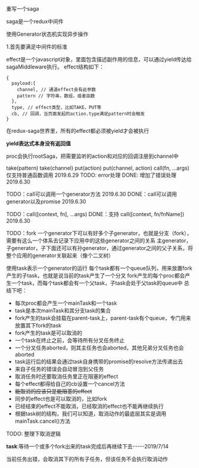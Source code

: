 重写一个saga

saga是一个redux中间件

使用Generator状态机实现异步操作

1.首先要满足中间件的标准

effect是一个javascript对象，里面包含描述副作用的信息，可以通过yield传达给sagaMiddleware执行。
effect结构如下：
```
{
  payload:{
    channel, // 通道effect会有此参数
    pattern // 字符串，数组，或者函数
  },
  type, // effect类型，比如TAKE，PUT等
  cb, // 回调，当页面发起的action.type满足pattern时会触发
}
```

在redux-saga世界里，所有的effect都必须被yield才会被执行

__yield表达式本身没有返回值__

proc会执行rootSaga，把需要监听的action和对应的回调注册到channel中

take(pattern)
take(channel)
put(action)
put(channel, action)
call(fn, ...args) 仅支持普通函数调用 2019.6.29
TODO: error处理
DONE: 增加了错误处理 2019.6.30

TODO：call可以调用一个generator方法 2019.6.30
DONE：call可以调用generator以及promise 2019.6.30

TODO：call([context, fn], ...args)
DONE：支持 call([context, fn/fnName]) 2019.6.30

TODO：fork
一个generator下可以有好多个子generator，也就是分支（fork），需要有这么一个体系去记录下应用中的这些generator之间的关系
主generator，子generator，子下面还可以有孙generator，通过generator之间的父子关系，将整个应用的generator关联起来（像个二叉树）

使用task表示一个generator的运行
每个task都有一个queue队列，用来放置fork产生的子task，也就是说当前的task产生了一个分叉
fork产生的每个proc都会产生一个task，而每个task都会有一个父task，子task会处于父task的queue中
总结下吧：
* 每次proc都会产生一个mainTask和一个task
* task是本次mainTask和其分支task的集合
* fork产生的task会挂载在parent-task上，parent-task有个queue，专门用来放置其下fork的task
* fork产生的task是可以取消的
* 一个task在终止之前，会等待所有分叉任务终止
* 一个分叉任务aborted，则其主任务也会aborted，其他兄弟分叉任务也会aborted
* task运行后的结果会通过task自身携带的promise的resolve方法传递出去
* 来自子任务的错误会自动冒泡到父任务
* 取消任务时还要取消任务里正在阻塞的effect
* 每个effect都得给自己的cb设置一个cancel方法
* ~~能取消的应该只是能阻塞的effect~~
* 同步的effect也是可以取消的，比如fork
* 已经结束的effect不能取消，已经取消的effect也不能再继续执行
* 根据task树的结构，我们可以知道，取消动作的最底层其实是调用mainTask.cancel()方法

TODO: 整理下取消逻辑

__task__:等待一个或多个fork出来的task完成后再继续下去-----2019/7/14

当前任务出错，会取消其下的所有子任务，但该任务不会执行取消动作